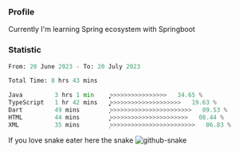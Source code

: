 ### Profile 

Currently I'm learning Spring ecosystem with Springboot

### Statistic
<!--START_SECTION:waka-->

```python
From: 20 June 2023 - To: 20 July 2023

Total Time: 8 hrs 43 mins

Java         3 hrs 1 min     ͎͎͎͎͎͎͎͎̝>>>>>>>>>>>>>>>>   34.65 %
TypeScript   1 hr 42 mins    ̡͎͎͎͎>>>>>>>>>>>>>>>>>>>>   19.63 %
Dart         49 mins         ͎͎>>>>>>>>>>>>>>>>>>>>>>>   09.53 %
HTML         44 mins         ͎͎͙>>>>>>>>>>>>>>>>>>>>>>   08.44 %
XML          35 mins         ͎>>>>>>>>>>>>>>>>>>>>>>>>   06.83 %
```

<!--END_SECTION:waka-->

If you love snake eater here the snake 
<picture>
  <source media="(prefers-color-scheme: dark)" srcset="https://github.com/pradana4648/pradana4648/blob/c0566a83ca6ea5f2e46bab00e717c4c82b4b5c4c/github-contribution-grid-snake-dark.svg" />
  <source media="(prefers-color-scheme: light)" srcset="https://github.com/pradana4648/pradana4648/blob/c0566a83ca6ea5f2e46bab00e717c4c82b4b5c4c/github-contribution-grid-snake.svg" />
  <img alt="github-snake" src="https://github.com/pradana4648/pradana4648/blob/c0566a83ca6ea5f2e46bab00e717c4c82b4b5c4c/github-contribution-grid-snake.svg" />
</picture>
